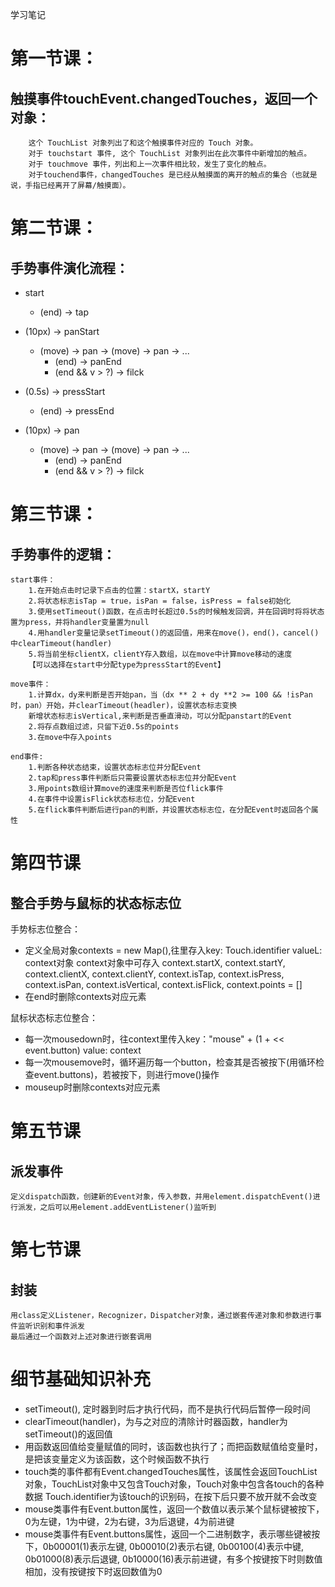 学习笔记

# 第一节课：
## 触摸事件touchEvent.changedTouches，返回一个对象： 
        这个 TouchList 对象列出了和这个触摸事件对应的 Touch 对象。
        对于 touchstart 事件, 这个 TouchList 对象列出在此次事件中新增加的触点。
        对于 touchmove 事件，列出和上一次事件相比较，发生了变化的触点。
        对于touchend事件，changedTouches 是已经从触摸面的离开的触点的集合（也就是说，手指已经离开了屏幕/触摸面）。

# 第二节课：
## 手势事件演化流程：
* start
    * (end) -> tap

* (10px) -> panStart 
    * (move) -> pan -> (move) -> pan -> ...
        * (end) -> panEnd
        * (end &&  v > ?)  -> filck

* (0.5s) -> pressStart
    * (end) -> pressEnd
* (10px) -> pan
    * (move) -> pan -> (move) -> pan -> ...
        * (end) -> panEnd
        * (end &&  v > ?)  -> filck

# 第三节课：
## 手势事件的逻辑：

    start事件：
        1.在开始点击时记录下点击的位置：startX，startY
        2.将状态标志isTap = true，isPan = false，isPress = false初始化
        3.使用setTimeout()函数，在点击时长超过0.5s的时候触发回调，并在回调时将将状态置为press，并将handler变量置为null
        4.用handler变量记录setTimeout()的返回值，用来在move()，end()，cancel()中clearTimeout(handler)
        5.将当前坐标clientX，clientY存入数组，以在move中计算move移动的速度
        【可以选择在start中分配type为pressStart的Event】

    move事件：
        1.计算dx，dy来判断是否开始pan，当（dx ** 2 + dy **2 >= 100 && !isPan 时，pan）开始，并clearTimeout(headler)，设置状态标志变换
        新增状态标志isVertical,来判断是否垂直滑动，可以分配panstart的Event
        2.将存点数组过滤，只留下近0.5s的points
        3.在move中存入points

    end事件:
        1.判断各种状态结束，设置状态标志位并分配Event
        2.tap和press事件判断后只需要设置状态标志位并分配Event
        3.用points数组计算move的速度来判断是否位flick事件
        4.在事件中设置isFlick状态标志位，分配Event
        5.在flick事件判断后进行pan的判断，并设置状态标志位，在分配Event时返回各个属性

# 第四节课
## 整合手势与鼠标的状态标志位

手势标志位整合：
* 定义全局对象contexts = new Map(),往里存入key: Touch.identifier valueL: context对象
context对象中可存入 context.startX, context.startY, context.clientX, context.clientY,
context.isTap, context.isPress, context.isPan, context.isVertical, context.isFlick, 
context.points = []
* 在end时删除contexts对应元素

鼠标状态标志位整合：
* 每一次mousedown时，往context里传入key："mouse" + (1 + << event.button) value: context
* 每一次mousemove时，循环遍历每一个button，检查其是否被按下(用循环检查event.buttons)，若被按下，则进行move()操作
* mouseup时删除contexts对应元素

# 第五节课
## 派发事件

    定义dispatch函数，创建新的Event对象，传入参数，并用element.dispatchEvent()进行派发，之后可以用element.addEventListener()监听到

# 第七节课
## 封装

    用class定义Listener，Recognizer，Dispatcher对象，通过嵌套传递对象和参数进行事件监听识别和事件派发
    最后通过一个函数对上述对象进行嵌套调用







# 细节基础知识补充
* setTimeout(), 定时器到时后才执行代码，而不是执行代码后暂停一段时间
* clearTimeout(handler)，为与之对应的清除计时器函数，handler为setTimeout()的返回值
* 用函数返回值给变量赋值的同时，该函数也执行了；而把函数赋值给变量时，是把该变量定义为该函数，这个时候函数不执行
* touch类的事件都有Event.changedTouches属性，该属性会返回TouchList对象，TouchList对象中又包含Touch对象，Touch对象中包含各touch的各种数据
Touch.identifier为该touch的识别码，在按下后只要不放开就不会改变
* mouse类事件有Event.button属性，返回一个数值以表示某个鼠标键被按下，0为左键，1为中键，2为右键，3为后退键，4为前进键
* mouse类事件有Event.buttons属性，返回一个二进制数字，表示哪些键被按下，0b00001(1)表示左键, 0b00010(2)表示右键, 0b00100(4)表示中键, 0b01000(8)表示后退键, 0b10000(16)表示前进键，有多个按键按下时则数值相加，没有按键按下时返回数值为0



